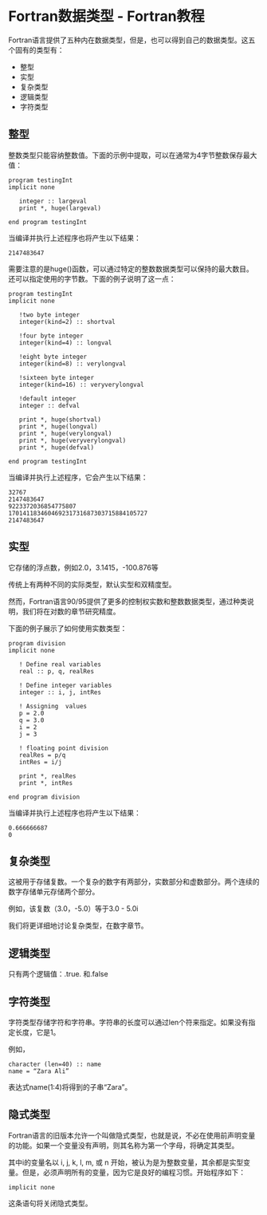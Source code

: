 # Fortran数据类型 - Fortran教程

Fortran语言提供了五种内在数据类型，但是，也可以得到自己的数据类型。这五个固有的类型有：

*   整型
*   实型
*   复杂类型
*   逻辑类型
*   字符类型

## 整型

整数类型只能容纳整数值。下面的示例中提取，可以在通常为4字节整数保存最大值：

```
program testingInt
implicit none

   integer :: largeval
   print *, huge(largeval)

end program testingInt
```

当编译并执行上述程序也将产生以下结果：

```
2147483647

```

需要注意的是huge()函数，可以通过特定的整数数据类型可以保持的最大数目。还可以指定使用的字节数。下面的例子说明了这一点：

```
program testingInt
implicit none

   !two byte integer
   integer(kind=2) :: shortval

   !four byte integer
   integer(kind=4) :: longval

   !eight byte integer
   integer(kind=8) :: verylongval

   !sixteen byte integer
   integer(kind=16) :: veryverylongval

   !default integer 
   integer :: defval

   print *, huge(shortval)
   print *, huge(longval)
   print *, huge(verylongval)
   print *, huge(veryverylongval)
   print *, huge(defval)

end program testingInt
```

当编译并执行上述程序，它会产生以下结果：

```
32767
2147483647
9223372036854775807
170141183460469231731687303715884105727
2147483647

```

## 实型

它存储的浮点数，例如2.0，3.1415，-100.876等

传统上有两种不同的实际类型，默认实型和双精度型。

然而，Fortran语言90/95提供了更多的控制权实数和整数数据类型，通过种类说明，我们将在对数的章节研究精度。

下面的例子展示了如何使用实数类型：

```
program division   
implicit none  

   ! Define real variables   
   real :: p, q, realRes 

   ! Define integer variables  
   integer :: i, j, intRes  

   ! Assigning  values   
   p = 2.0 
   q = 3.0    
   i = 2 
   j = 3  

   ! floating point division
   realRes = p/q  
   intRes = i/j

   print *, realRes
   print *, intRes

end program division  
```

当编译并执行上述程序也将产生以下结果：

```
0.666666687    
0

```

## 复杂类型

这被用于存储复数。一个复杂的数字有两部分，实数部分和虚数部分。两个连续的数字存储单元存储两个部分。

例如，该复数（3.0，-5.0）等于3.0 - 5.0i

我们将更详细地讨论复杂类型，在数字章节。

## 逻辑类型

只有两个逻辑值：.true. 和.false

## 字符类型

字符类型存储字符和字符串。字符串的长度可以通过len个符来指定。如果没有指定长度，它是1。

例如，

```
character (len=40) :: name  
name = “Zara Ali”
```

表达式name(1:4)将得到的子串“Zara”。

## 隐式类型

Fortran语言的旧版本允许一个叫做隐式类型，也就是说，不必在使用前声明变量的功能。如果一个变量没有声明，则其名称为第一个字母，将确定其类型。

其中i的变量名以 i, j, k, l, m, 或 n 开始，被认为是为整数变量，其余都是实型变量。但是，必须声明所有的变量，因为它是良好的编程习惯。开始程序如下：

```
implicit none
```

这条语句将关闭隐式类型。

 